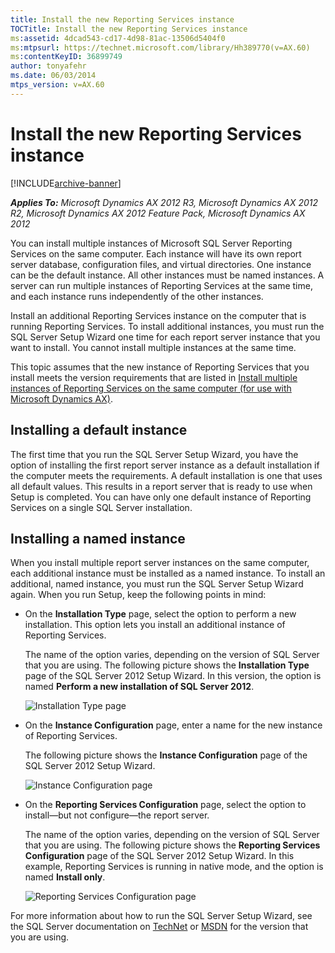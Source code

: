 ```yaml
---
title: Install the new Reporting Services instance
TOCTitle: Install the new Reporting Services instance
ms:assetid: 4dcad543-cd17-4d98-81ac-13506d5404f0
ms:mtpsurl: https://technet.microsoft.com/library/Hh389770(v=AX.60)
ms:contentKeyID: 36899749
author: tonyafehr
ms.date: 06/03/2014
mtps_version: v=AX.60
---
```


# Install the new Reporting Services instance 


[!INCLUDE[archive-banner](includes/archive-banner.md)]


_**Applies To:** Microsoft Dynamics AX 2012 R3, Microsoft Dynamics AX 2012 R2, Microsoft Dynamics AX 2012 Feature Pack, Microsoft Dynamics AX 2012_

You can install multiple instances of Microsoft SQL Server Reporting Services on the same computer. Each instance will have its own report server database, configuration files, and virtual directories. One instance can be the default instance. All other instances must be named instances. A server can run multiple instances of Reporting Services at the same time, and each instance runs independently of the other instances.

Install an additional Reporting Services instance on the computer that is running Reporting Services. To install additional instances, you must run the SQL Server Setup Wizard one time for each report server instance that you want to install. You cannot install multiple instances at the same time.

This topic assumes that the new instance of Reporting Services that you install meets the version requirements that are listed in [Install multiple instances of Reporting Services on the same computer (for use with Microsoft Dynamics AX)](install-multiple-instances-of-reporting-services-on-the-same-computer-for-use-with-microsoft-dynamics-ax.md).

## Installing a default instance

The first time that you run the SQL Server Setup Wizard, you have the option of installing the first report server instance as a default installation if the computer meets the requirements. A default installation is one that uses all default values. This results in a report server that is ready to use when Setup is completed. You can have only one default instance of Reporting Services on a single SQL Server installation.

## Installing a named instance

When you install multiple report server instances on the same computer, each additional instance must be installed as a named instance. To install an additional, named instance, you must run the SQL Server Setup Wizard again. When you run Setup, keep the following points in mind:

  - On the **Installation Type** page, select the option to perform a new installation. This option lets you install an additional instance of Reporting Services.
    
    The name of the option varies, depending on the version of SQL Server that you are using. The following picture shows the **Installation Type** page of the SQL Server 2012 Setup Wizard. In this version, the option is named **Perform a new installation of SQL Server 2012**.
    
    ![Installation Type page](images/Hh389770.BI_A(AX.60).png "Installation Type page")

  - On the **Instance Configuration** page, enter a name for the new instance of Reporting Services.
    
    The following picture shows the **Instance Configuration** page of the SQL Server 2012 Setup Wizard.
    
    ![Instance Configuration page](images/Hh389770.BI_SQLSetup_InstanceConfig(AX.60).png "Instance Configuration page")

  - On the **Reporting Services Configuration** page, select the option to install—but not configure—the report server.
    
    The name of the option varies, depending on the version of SQL Server that you are using. The following picture shows the **Reporting Services Configuration** page of the SQL Server 2012 Setup Wizard. In this example, Reporting Services is running in native mode, and the option is named **Install only**.
    
    ![Reporting Services Configuration page](images/Hh389770.BI_SQLSetup_SSRSConfig(AX.60).png "Reporting Services Configuration page")

For more information about how to run the SQL Server Setup Wizard, see the SQL Server documentation on [TechNet](https://technet.microsoft.com/library/bb545450\(v=msdn.10+\).aspx) or [MSDN](https://msdn.microsoft.com/library/bb545450\(v=msdn.10+\).aspx) for the version that you are using.

  


